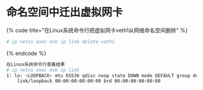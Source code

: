# 命名空间中迁出虚拟网卡

{% code title="在Linux系统命令行把虚拟网卡veth1从网络命名空间删除" %}
```bash
# ip netns exec msb ip link delete veth1
```
{% endcode %}

```bash
在Linux系统命令行查看结果
# ip netns exec msb ip link
1: lo: <LOOPBACK> mtu 65536 qdisc noop state DOWN mode DEFAULT group default qlen 1000
    link/loopback 00:00:00:00:00:00 brd 00:00:00:00:00:00
```
